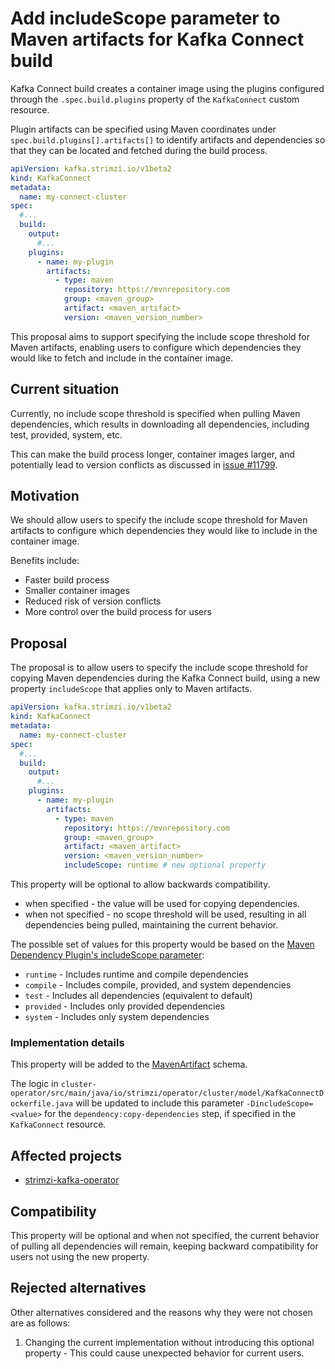 # Add includeScope parameter to Maven artifacts for Kafka Connect build

Kafka Connect build creates a container image using the plugins configured through the `.spec.build.plugins` property of the `KafkaConnect` custom resource.

Plugin artifacts can be specified using Maven coordinates under `spec.build.plugins[].artifacts[]` to identify artifacts and dependencies so that they can be located and fetched during the build process.

```yaml
apiVersion: kafka.strimzi.io/v1beta2
kind: KafkaConnect
metadata:
  name: my-connect-cluster
spec:
  #...
  build:
    output:
      #...
    plugins:
      - name: my-plugin
        artifacts:
          - type: maven
            repository: https://mvnrepository.com
            group: <maven_group>
            artifact: <maven_artifact>
            version: <maven_version_number>
```

This proposal aims to support specifying the include scope threshold for Maven artifacts, enabling users to configure which dependencies they would like to fetch and include in the container image.

## Current situation

Currently, no include scope threshold is specified when pulling Maven dependencies, which results in downloading all dependencies, including test, provided, system, etc.

This can make the build process longer, container images larger, and potentially lead to version conflicts as discussed in [issue #11799](https://github.com/strimzi/strimzi-kafka-operator/issues/11799).

## Motivation

We should allow users to specify the include scope threshold for Maven artifacts to configure which dependencies they would like to include in the container image.

Benefits include:
- Faster build process
- Smaller container images
- Reduced risk of version conflicts
- More control over the build process for users

## Proposal

The proposal is to allow users to specify the include scope threshold for copying Maven dependencies during the Kafka Connect build, using a new property `includeScope` that applies only to Maven artifacts.

```yaml
apiVersion: kafka.strimzi.io/v1beta2
kind: KafkaConnect
metadata:
  name: my-connect-cluster
spec:
  #...
  build:
    output:
      #...
    plugins:
      - name: my-plugin
        artifacts:
          - type: maven
            repository: https://mvnrepository.com
            group: <maven_group>
            artifact: <maven_artifact>
            version: <maven_version_number>
            includeScope: runtime # new optional property
```

This property will be optional to allow backwards compatibility. 
- when specified - the value will be used for copying dependencies. 
- when not specified - no scope threshold will be used, resulting in all dependencies being pulled, maintaining the current behavior.

The possible set of values for this property would be based on the [Maven Dependency Plugin's includeScope parameter](https://maven.apache.org/plugins/maven-dependency-plugin/copy-dependencies-mojo.html#includeScope):

- `runtime` - Includes runtime and compile dependencies
- `compile` - Includes compile, provided, and system dependencies
- `test` - Includes all dependencies (equivalent to default)
- `provided` - Includes only provided dependencies
- `system` - Includes only system dependencies

### Implementation details

This property will be added to the [MavenArtifact](https://strimzi.io/docs/operators/latest/configuring.html#type-MavenArtifact-reference) schema.

The logic in `cluster-operator/src/main/java/io/strimzi/operator/cluster/model/KafkaConnectDockerfile.java` will be updated to include this parameter `-DincludeScope=<value>` for the `dependency:copy-dependencies` step, if specified in the `KafkaConnect` resource.

## Affected projects

- [strimzi-kafka-operator](http://github.com/strimzi/strimzi-kafka-operator/)

## Compatibility

This property will be optional and when not specified, the current behavior of pulling all dependencies will remain, keeping backward compatibility for users not using the new property.

## Rejected alternatives

Other alternatives considered and the reasons why they were not chosen are as follows:

1. Changing the current implementation without introducing this optional property - This could cause unexpected behavior for current users.
